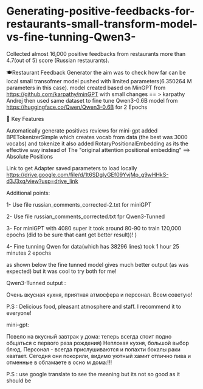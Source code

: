 # Generating-positive-feedbacks-for-restaurants-small-transform-model-vs-fine-tunning-Qwen3-
Collected almost 16,000 positive feedbacks from restaurants more than 4.7(out of 5) score (Russian restaurants).

🍽️Restaurant Feedback Generator
the aim was to check how far can be local small transofmer model pushed with limited parameters(6.350264 M parameters in this case).
model created based on MinGPT from https://github.com/karpathy/minGPT with small changes == > karpathy Andrej
then used same dataset to fine tune Qwen3-0.6B model from https://huggingface.co/Qwen/Qwen3-0.6B for 2 Epochs 

🎯 Key Features

Automatically generate positives reviews 
for mini-gpt added BPETokenizerSimple which creates vocab from data (the best was 3000 vocabs) and tokenize it
also added RotaryPositionalEmbedding as its the effective way instead of The "original attention positional embedding" ==> Absolute Positions

Link to get Adapter saved parameters to load locally 
https://drive.google.com/file/d/1t6SDglyGEf09YvjMp_g9wHHkS-d3J3xq/view?usp=drive_link

Additional points:

1- Use file russian_comments_corrected-2.txt for miniGPT 

2- Use file russian_comments_corrected.txt  fpr Qwen3-Tunned

3- For miniGPT with 4080 super it took around 80-90 to train 120,000 epochs (did to be sure that cant get better result))! )

4- Fine tunning Qwen for data(which has 38296 lines) took 1 hour 25 minutes 2 epochs

as shown below the fine tunned model gives much better output (as was expected) but it was cool to try both for me!

Qwen3-Tunned output :

Очень вкусная кухня, приятная атмосфера и персонал. Всем советую!

P.S : Delicious food, pleasant atmosphere and staff. I recommend it to everyone!

mini-gpt:

Повело на вкусный завтрак у дома: теперь всегда стоит подно общаться с первого раза рождения) 
 Неплохая кухня, большой выбор блюд. Персонал - всегда прислушиваются и попахти бокалы раки хватает. 
 Сегодня они покорили, видимо уютный хамит отлично пива и отменные в обламаете в осно м дома:!!!
 
 P.S : use google translate to see the meaning but its not so good as it should be
